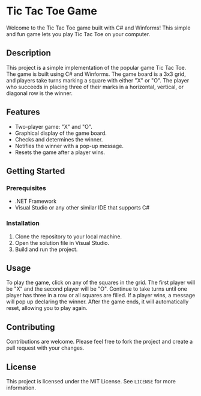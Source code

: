 # Tic Tac Toe Game

Welcome to the Tic Tac Toe game built with C# and Winforms! This simple and fun game lets you play Tic Tac Toe on your computer.

## Description

This project is a simple implementation of the popular game Tic Tac Toe. The game is built using C# and Winforms. The game board is a 3x3 grid, and players take turns marking a square with either "X" or "O". The player who succeeds in placing three of their marks in a horizontal, vertical, or diagonal row is the winner.

## Features

- Two-player game: "X" and "O".
- Graphical display of the game board.
- Checks and determines the winner.
- Notifies the winner with a pop-up message.
- Resets the game after a player wins.

## Getting Started

### Prerequisites

- .NET Framework
- Visual Studio or any other similar IDE that supports C#

### Installation

1. Clone the repository to your local machine.
2. Open the solution file in Visual Studio.
3. Build and run the project.

## Usage

To play the game, click on any of the squares in the grid. The first player will be "X" and the second player will be "O". Continue to take turns until one player has three in a row or all squares are filled. If a player wins, a message will pop up declaring the winner. After the game ends, it will automatically reset, allowing you to play again.

## Contributing

Contributions are welcome. Please feel free to fork the project and create a pull request with your changes.

## License

This project is licensed under the MIT License. See `LICENSE` for more information.
